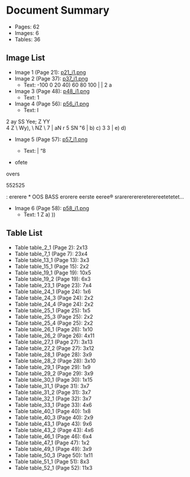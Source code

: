 # Document Summary

- Pages: 62
- Images: 6
- Tables: 36

## Image List

- Image 1 (Page 21): [p21_i1.png](pdf_images/p21_i1.png)
- Image 2 (Page 37): [p37_i1.png](pdf_images/p37_i1.png)
  - Text: -100
0 20 40) 60 80 100
| | 2 a
- Image 3 (Page 48): [p48_i1.png](pdf_images/p48_i1.png)
  - Text: 1
- Image 4 (Page 56): [p56_i1.png](pdf_images/p56_i1.png)
  - Text: I
>>
2 ay
SS
Yee;
Z YY \
4 Z \ Wy), \\
NZ
\\ 7
| aN r
5 SN "6
| b)
c) 3 3 |
e)
d)
- Image 5 (Page 57): [p57_i1.png](pdf_images/p57_i1.png)
  - Text: | “8

- ofete

overs

552525

: ererere *
OOS BASS
erorere eerste eeree®
srarerererereterereetetetet...
- Image 6 (Page 58): [p58_i1.png](pdf_images/p58_i1.png)
  - Text: 1 Z
a) ))

## Table List

- Table table_2_1 (Page 2): 2x13
- Table table_7_1 (Page 7): 23x4
- Table table_13_1 (Page 13): 3x3
- Table table_15_1 (Page 15): 2x2
- Table table_19_1 (Page 19): 10x5
- Table table_19_2 (Page 19): 6x3
- Table table_23_1 (Page 23): 7x4
- Table table_24_1 (Page 24): 1x6
- Table table_24_3 (Page 24): 2x2
- Table table_24_4 (Page 24): 2x2
- Table table_25_1 (Page 25): 1x5
- Table table_25_3 (Page 25): 2x2
- Table table_25_4 (Page 25): 2x2
- Table table_26_1 (Page 26): 1x10
- Table table_26_2 (Page 26): 4x11
- Table table_27_1 (Page 27): 3x13
- Table table_27_2 (Page 27): 3x12
- Table table_28_1 (Page 28): 3x9
- Table table_28_2 (Page 28): 3x10
- Table table_29_1 (Page 29): 1x9
- Table table_29_2 (Page 29): 3x9
- Table table_30_1 (Page 30): 1x15
- Table table_31_1 (Page 31): 3x7
- Table table_31_2 (Page 31): 3x7
- Table table_32_1 (Page 32): 3x7
- Table table_33_1 (Page 33): 4x6
- Table table_40_1 (Page 40): 1x8
- Table table_40_3 (Page 40): 2x9
- Table table_43_1 (Page 43): 9x6
- Table table_43_2 (Page 43): 4x6
- Table table_46_1 (Page 46): 6x4
- Table table_47_1 (Page 47): 1x2
- Table table_49_1 (Page 49): 3x9
- Table table_50_3 (Page 50): 1x11
- Table table_51_1 (Page 51): 8x3
- Table table_52_1 (Page 52): 11x3
